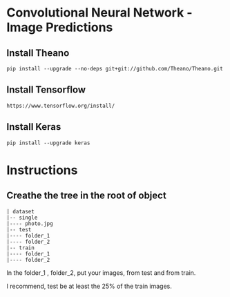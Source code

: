 # Convolutional Neural Network - Image Predictions

## Install Theano
`pip install --upgrade --no-deps git+git://github.com/Theano/Theano.git`

## Install Tensorflow
`https://www.tensorflow.org/install/`

## Install Keras
`pip install --upgrade keras`

# Instructions

## Creathe the tree in the root of object

```
| dataset
|-- single
|---- photo.jpg
|-- test
|---- folder_1
|---- folder_2
|-- train
|---- folder_1
|---- folder_2
```

In the folder_1 , folder_2, put your images, from test and from train.

I recommend, test be at least the 25% of the train images.
